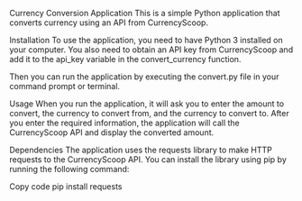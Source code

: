 Currency Conversion Application
This is a simple Python application that converts currency using an API from CurrencyScoop.

Installation
To use the application, you need to have Python 3 installed on your computer. You also need to obtain an API key from CurrencyScoop and add it to the api_key variable in the convert_currency function.

Then you can run the application by executing the convert.py file in your command prompt or terminal.

Usage
When you run the application, it will ask you to enter the amount to convert, the currency to convert from, and the currency to convert to. After you enter the required information, the application will call the CurrencyScoop API and display the converted amount.

Dependencies
The application uses the requests library to make HTTP requests to the CurrencyScoop API. You can install the library using pip by running the following command:

Copy code
pip install requests
